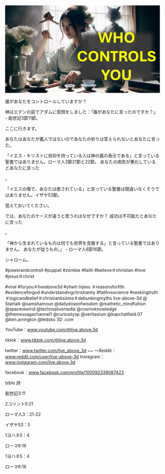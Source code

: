 ![Video cover image](../cover.jpg "cover photo")

誰があなたをコントロールしていますか？

神はエデンの庭でアダムに質問をしました：「誰があなたに言ったのですか？」 - 創世記3節11節。

ここに行きます。

あなたはあなたが義人ではないのであなたの祈りは答えられないとあなたに言った。

「イエス・キリストに信仰を持っている人は神の義の表示である」と言っている聖書ではありません。ローマ人3節21節と22節。 あなたの病気が悪化しているとあなたに言った

。

「イエスの傷で、あなたは癒されている」と言っている聖書は間違いなくそうではありません。イザヤ53節。

覚えておいてください。

では、あなたのケースが違うと思うのはなぜですか？ 成功は不可能だとあなたに言った

。

「神から生まれているものは何でも世界を克服する」と言っている聖書ではありません。 あなたが従うもの。」 - ローマ人6節16節。

シャローム。

#powerandcontroll #puppet #zombie #faith #believe＃christian #love #jesus＃christ

#viral #foryou＃liveabove3d #yhwh Injess ＃reasonsforfith #evidenceforgod #understandingchristianity #faithvsscience #seekingtruth＃logicandbelief＃christiantisisms＃debunkingmyths live-above-3d @ Startalk @samshamoun @dailydoseofwisdom @mathetic_mindfultion @spacerewind @technoplusmedia @cosmoknowledge @themessagechannel1 @curiositysp @veritasium @kapchatfield.07 @ken.arrington @tedoks 3D .com


YouTube：www.youtube.com/@live.above.3d

tiktok：www.tiktok.com/@live.above.3d

twitter：www.twitter.com/live_above_3d ~~ 〜Reddit：www.reddit.com/user/live-above-3d
Instagram：www.instagram.com/live.above.3d

facebook：www.facebook.com/profile/100092339087423

bible 詩

創世記3:11

2コリント5:21

ローマ人3：21-22

イザヤ53：5

1ヨハネ5：4


ローマ6:16

1ヨハネ5：4

ローマ6:16





